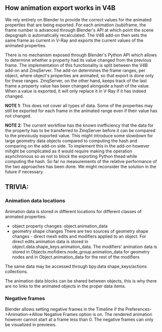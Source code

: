 ## How animation export works in V4B

We rely entirely on Blender to provide the correct values for the animated properties that are being exported. For each animation (sub)frame, the frame number is advanced through Blender's API at which point the scene depsgraph is automatically recalculated. The V4B add-on then sets the same frame as current in V-Ray and exports the current values of the animated properties.


There is no mechanism exposed through Blender's Python API which allows to determine whether a property had its value changed from the previous frame. The implementation of this functionality is split between the V4B add-on and ZmqServer. The add-on determines the frame ranges, per object, where object's properties are animated, so that export is done only for these ranges. ZmqServer, on the other hand, keeps track of the last frame a property value has been changed alongside a hash of the value. When a value is exported, it will only replace it in V-Ray if it has indeed changed. 

**NOTE 1**: This does not cover all types of data. Some of the properties may still be exported for each frame in the animated range even if their value has not changed.

**NOTE 2**: The current workflow has the known inefficiency that the data for the property has to be transferred to ZmqServer before it can be compared to the previously exported value. This might introduce some slowdown for large geometry data objects compared to computing the hash and comparing on the add-on side. 
To implement this in the add-on however mihght be complicated as it would require making the operation asynchronous so as not to block the exporting Python thead while computing the hash. So far no measurements of the relative performance of the two approaches has been done. We might reconsider the solution in the future if necessary.

## TRIVIA:

### Animation data locations
Animation data is stored in different locations for different classes of animated properties:

* object property changes:  object.animation_data
* geometry shape changes
    There are two sources of geometry shape changes - direct mesh edits and modifiers applied to an object. For direct edits animation data is stored in object.data.shape_keys.animation_data. The modifiers' animation data is stored in Objects.mofidiers.node_group.animation_data for geometry nodes and in Object.animation_data for the rest of the modifiers 

The same data may be accessed through bpy.data shape_keys/actions collections.

The animation data blocks can be shared between objects, this is why there are no links to the animated objects in the proper data items.

### Negative frames
Blender allows setting negative frames in the Timeline if the Preferences->Animation->Allow Negative Frames option is on. The rendered animation however cannot start at a frame less than 0. The negative frames can only be visualized in previews.
